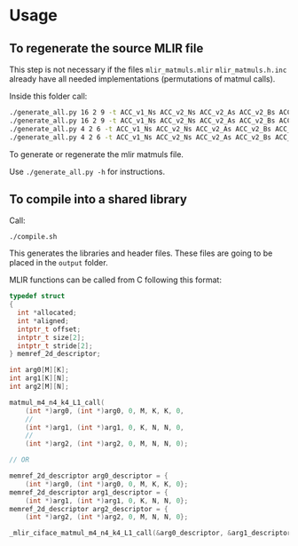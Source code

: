 # Usage

## To regenerate the source MLIR file

This step is not necessary if the files  `mlir_matmuls.mlir` `mlir_matmuls.h.inc` already have all needed implementations (permutations of matmul calls).

Inside this folder call:

```bash
./generate_all.py 16 2 9 -t ACC_v1_Ns ACC_v2_Ns ACC_v2_As ACC_v2_Bs ACC_v3_Ns ACC_v3_As ACC_v3_Bs ACC_v3_Cs --template srcs/template_mlir_matmuls.mlir > srcs/mlir_matmuls.mlir
./generate_all.py 16 2 9 -t ACC_v1_Ns ACC_v2_Ns ACC_v2_As ACC_v2_Bs ACC_v3_Ns ACC_v3_As ACC_v3_Bs ACC_v3_Cs --template srcs/template_mlir_matmuls.h > srcs/mlir_matmuls.h.inc
./generate_all.py 4 2 6 -t ACC_v1_Ns ACC_v2_Ns ACC_v2_As ACC_v2_Bs ACC_v3_Ns ACC_v3_As ACC_v3_Bs ACC_v3_Cs --template srcs/template_mlir_matmuls.mlir > srcs/mlir_matmuls.mlir
./generate_all.py 4 2 6 -t ACC_v1_Ns ACC_v2_Ns ACC_v2_As ACC_v2_Bs ACC_v3_Ns ACC_v3_As ACC_v3_Bs ACC_v3_Cs --template srcs/template_mlir_matmuls.h > srcs/mlir_matmuls.h.inc
```
To generate or regenerate the mlir matmuls file.

Use `./generate_all.py -h` for instructions.

## To compile into a shared library

Call:

```
./compile.sh
```

This generates the libraries and header files.
These files are going to be placed in the `output` folder.

MLIR functions can be called from C following this format:

```c
typedef struct
{
  int *allocated;
  int *aligned;
  intptr_t offset;
  intptr_t size[2];
  intptr_t stride[2];
} memref_2d_descriptor;

int arg0[M][K];
int arg1[K][N];
int arg2[M][N];

matmul_m4_n4_k4_L1_call(
    (int *)arg0, (int *)arg0, 0, M, K, K, 0,
    //
    (int *)arg1, (int *)arg1, 0, K, N, N, 0,
    //
    (int *)arg2, (int *)arg2, 0, M, N, N, 0);

// OR

memref_2d_descriptor arg0_descriptor = {
    (int *)arg0, (int *)arg0, 0, M, K, K, 0};
memref_2d_descriptor arg1_descriptor = {
    (int *)arg1, (int *)arg1, 0, K, N, N, 0};
memref_2d_descriptor arg2_descriptor = {
    (int *)arg2, (int *)arg2, 0, M, N, N, 0};

_mlir_ciface_matmul_m4_n4_k4_L1_call(&arg0_descriptor, &arg1_descriptor, &arg2_descriptor);

```